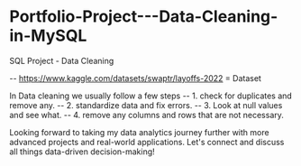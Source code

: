 # Portfolio-Project---Data-Cleaning-in-MySQL

SQL Project - Data Cleaning

-- https://www.kaggle.com/datasets/swaptr/layoffs-2022 = Dataset

In Data cleaning we usually follow a few steps
-- 1. check for duplicates and remove any.
-- 2. standardize data and fix errors.
-- 3. Look at null values and see what. 
-- 4. remove any columns and rows that are not necessary.

Looking forward to taking my data analytics journey further with more advanced projects and real-world applications. Let's connect and discuss all things data-driven decision-making! 
